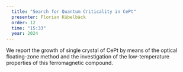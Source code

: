 ```yaml
---
  title: "Search for Quantum Criticality in CePt"
  presenter: Florian Kübelbäck
  order: 12
  time: "15:33"
  year: 2024
---
```

We report the growth of single crystal of CePt by means of the optical floating-zone method and the investigation of the low-temperature properties of this ferromagnetic compound.